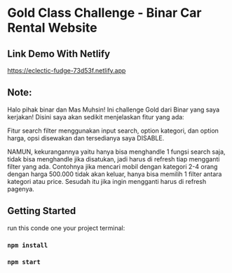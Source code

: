 # Gold Class Challenge - Binar Car Rental Website

## Link Demo With Netlify

https://eclectic-fudge-73d53f.netlify.app

## Note:

Halo pihak binar dan Mas Muhsin! Ini challenge Gold dari Binar yang saya kerjakan!
Disini saya akan sedikit menjelaskan fitur yang ada:

Fitur search filter menggunakan input search, option kategori, dan option harga, opsi disewakan dan tersedianya saya DISABLE.

NAMUN, kekurangannya yaitu hanya bisa menghandle 1 fungsi search saja, tidak bisa menghandle jika disatukan, jadi harus di refresh tiap mengganti filter yang ada.
Contohnya jika mencari mobil dengan kategori 2-4 orang dengan harga 500.000 tidak akan keluar, hanya bisa memilih 1 filter antara kategori atau price. Sesudah itu jika ingin mengganti harus di refresh pagenya.

## Getting Started 

run this conde one your project terminal:

### `npm install`
### `npm start`



